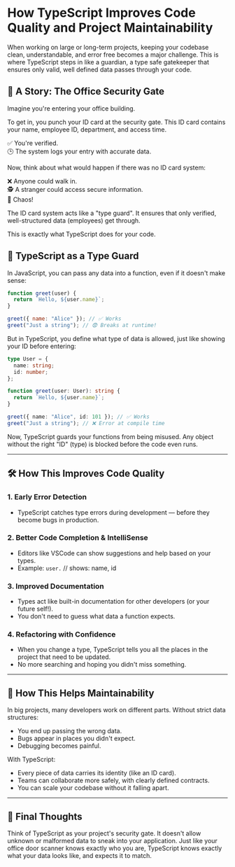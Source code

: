 # How TypeScript Improves Code Quality and Project Maintainability

When working on large or long-term projects, keeping your codebase clean, understandable, and error free becomes a major challenge. This is where TypeScript steps in like a guardian, a type safe gatekeeper that ensures only valid, well defined data passes through your code.

## 🛂 A Story: The Office Security Gate

Imagine you're entering your office building.

To get in, you punch your ID card at the security gate. This ID card contains your name, employee ID, department, and access time.

✅ You're verified.  
🕒 The system logs your entry with accurate data.

Now, think about what would happen if there was no ID card system:

❌ Anyone could walk in.  
🕵️ A stranger could access secure information.  
🤯 Chaos!

The ID card system acts like a "type guard". It ensures that only verified, well-structured data (employees) get through.

This is exactly what TypeScript does for your code.

## 🧠 TypeScript as a Type Guard

In JavaScript, you can pass any data into a function, even if it doesn't make sense:

```javascript
function greet(user) {
  return `Hello, ${user.name}`;
}

greet({ name: "Alice" }); // ✅ Works
greet("Just a string"); // 😨 Breaks at runtime!
```

But in TypeScript, you define what type of data is allowed, just like showing your ID before entering:

```typescript
type User = {
  name: string;
  id: number;
};

function greet(user: User): string {
  return `Hello, ${user.name}`;
}

greet({ name: "Alice", id: 101 }); // ✅ Works
greet("Just a string"); // ❌ Error at compile time
```

Now, TypeScript guards your functions from being misused. Any object without the right "ID" (type) is blocked before the code even runs.

---

## 🛠️ How This Improves Code Quality

### 1. Early Error Detection

- TypeScript catches type errors during development — before they become bugs in production.

### 2. Better Code Completion & IntelliSense

- Editors like VSCode can show suggestions and help based on your types.
- Example: `user.` // shows: name, id

### 3. Improved Documentation

- Types act like built-in documentation for other developers (or your future self!).
- You don't need to guess what data a function expects.

### 4. Refactoring with Confidence

- When you change a type, TypeScript tells you all the places in the project that need to be updated.
- No more searching and hoping you didn't miss something.

---

## 🧹 How This Helps Maintainability

In big projects, many developers work on different parts. Without strict data structures:

- You end up passing the wrong data.
- Bugs appear in places you didn't expect.
- Debugging becomes painful.

With TypeScript:

- Every piece of data carries its identity (like an ID card).
- Teams can collaborate more safely, with clearly defined contracts.
- You can scale your codebase without it falling apart.

---

## 🎯 Final Thoughts

Think of TypeScript as your project's security gate. It doesn't allow unknown or malformed data to sneak into your application. Just like your office door scanner knows exactly who you are, TypeScript knows exactly what your data looks like, and expects it to match.
